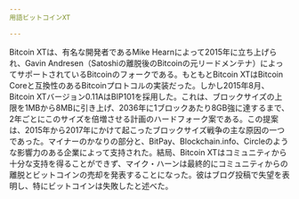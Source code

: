 ```yaml
---
用語ビットコインXT

---
```

Bitcoin XTは、有名な開発者であるMike Hearnによって2015年に立ち上げられ、Gavin Andresen（Satoshiの離脱後のBitcoinの元リードメンテナ）によってサポートされているBitcoinのフォークである。もともとBitcoin XTはBitcoin Coreと互換性のあるBitcoinプロトコルの実装だった。しかし2015年8月、Bitcoin XTバージョン0.11AはBIP101を採用した。これは、ブロックサイズの上限を1MBから8MBに引き上げ、2036年に1ブロックあたり8GB強に達するまで、2年ごとにこのサイズを倍増させる計画のハードフォーク案である。この提案は、2015年から2017年にかけて起こったブロックサイズ戦争の主な原因の一つであった。マイナーのかなりの部分と、BitPay、Blockchain.info、Circleのような影響力のある企業によって支持された。結局、Bitcoin XTはコミュニティから十分な支持を得ることができず、マイク・ハーンは最終的にコミュニティからの離脱とビットコインの売却を発表することになった。彼はブログ投稿で失望を表明し、特にビットコインは失敗したと述べた。